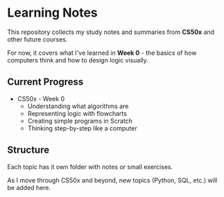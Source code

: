 # Learning Notes

This repository collects my study notes and summaries from **CS50x** and other future courses.

For now, it covers what I've learned in **Week 0** - the basics of how computers think and how to design logic visually.

## Current Progress

* CS50x - Week 0
    * Understanding what algorithms are
    * Representing logic with flowcharts
    * Creating simple programs in Scratch
    * Thinking step-by-step like a computer

## Structure

Each topic has it own folder with notes or small exercises.

As I move through CS50x and beyond, new topics (Python, SQL, etc.) will be added here.
